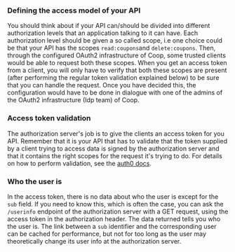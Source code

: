### Defining the access model of your API
You should think about if your API can/should be divided into different authorization levels that an application talking to it can have. Each authorization level should be given a so called scope, i.e one choice could be that your API has the scopes `read:coupons`and `delete:coupons`. Then, through the configured OAuth2 infrastructure of Coop, some trusted clients would be able to request both these scopes. When you get an access token from a client, you will only have to verify that both these scopes are present (after performing the regular token validation explained below) to be sure that you can handle the request. Once you have decided this, the configuration would have to be done in dialogue with one of the admins of the OAuth2 infrastructure (Idp team) of Coop.

### Access token validation
The authorization server's job is to give the clients an access token for you API. Remember that it is your API that has to validate that the token supplied by a client trying to access data is signed by the authorization server and that it contains the right scopes for the request it's trying to do. For details on how to perform validation, see the [auth0 docs](https://auth0.com/docs/tokens/access-tokens/validate-access-tokens).

### Who the user is
In the access token, there is no data about who the user is except for the `sub` field. If you need to know this, which is often the case, you can ask the `/userinfo` endpoint of the authorization server with a GET request, using the access token in the authorization header. The data returned tells you who the user is. The link between a `sub` identifier and the corresponding user can be cached for performance, but not for too long as the user may theoretically change its user info at the authorization server.